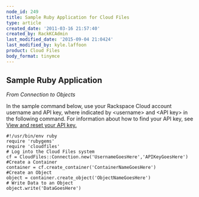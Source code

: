```yaml
---
node_id: 249
title: Sample Ruby Application for Cloud Files
type: article
created_date: '2011-03-16 21:57:40'
created_by: RackKCAdmin
last_modified_date: '2015-09-04 21:0424'
last_modified_by: kyle.laffoon
product: Cloud Files
body_format: tinymce
---
```


Sample Ruby Application
-----------------------

*From Connection to Objects*

In the sample command below, use your Rackspace Cloud account username
and API key, where indicated by \<username\> and \<API key\> in the
following command. For information about how to find your API key, see
[View and reset your API
key.](http://www.rackspace.com/knowledge_center/article/view-and-reset-your-api-key)

    #!/usr/bin/env ruby
    require 'rubygems'
    require 'cloudfiles'
    # Log into the Cloud Files system
    cf = CloudFiles::Connection.new('UsernameGoesHere','APIKeyGoesHere')                   
    #Create a Container
    container = cf.create_container('ContainerNameGoesHere')
    #Create an Object
    object = container.create_object('ObjectNameGoesHere')
    # Write Data to an Object
    object.write('DataGoesHere')

 

